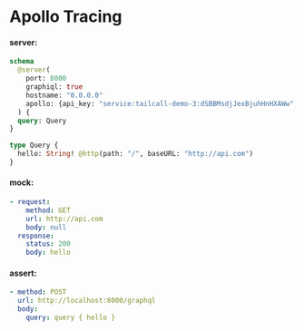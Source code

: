 # Apollo Tracing

#### server:

```graphql
schema
  @server(
    port: 8000
    graphiql: true
    hostname: "0.0.0.0"
    apollo: {api_key: "service:tailcall-demo-3:dSBBMsdjJexBjuhHnHXAWw", graph_ref: "tailcall-demo-3@current"}
  ) {
  query: Query
}

type Query {
  hello: String! @http(path: "/", baseURL: "http://api.com")
}
```

#### mock:

```yml
- request:
    method: GET
    url: http://api.com
    body: null
  response:
    status: 200
    body: hello
```

#### assert:

```yml
- method: POST
  url: http://localhost:8000/graphql
  body:
    query: query { hello }
```
